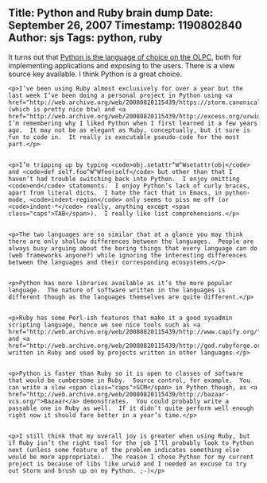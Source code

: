Title: Python and Ruby brain dump
Date: September 26, 2007
Timestamp: 1190802840
Author: sjs
Tags: python, ruby
----

<p>It turns out that <a href="http://web.archive.org/web/20080820115439/http://dev.laptop.org/git?p=security;a=blob;f=bitfrost.txt">Python is the language of choice on the <span class="caps">OLPC</span></a>, both for implementing applications and exposing to the users.  There is a view source key available.  I think Python is a great choice.</p>


	<p>I’ve been using Ruby almost exclusively for over a year but the last week I’ve been doing a personal project in Python using <a href="http://web.archive.org/web/20080820115439/https://storm.canonical.com/">Storm</a> (which is pretty nice btw) and <a href="http://web.archive.org/web/20080820115439/http://excess.org/urwid/">urwid</a>.  I’m remembering why I liked Python when I first learned it a few years ago.  It may not be as elegant as Ruby, conceptually, but it sure is fun to code in.  It really is executable pseudo-code for the most part.</p>


	<p>I’m tripping up by typing <code>obj.setattr^W^Wsetattr(obj</code> and <code>def self.foo^W^Wfoo(self</code> but other than that I haven’t had trouble switching back into Python.  I enjoy omitting <code>end</code> statements.  I enjoy Python’s lack of curly braces, apart from literal dicts.  I hate the fact that in Emacs, in python-mode, <code>indent-region</code> only seems to piss me off (or <code>indent-*</code> really, anything except <span class="caps">TAB</span>).  I really like list comprehensions.</p>


	<p>The two languages are so similar that at a glance you may think there are only shallow differences between the languages.  People are always busy arguing about the boring things that every language can do (web frameworks anyone?) while ignoring the interesting differences between the languages and their corresponding ecosystems.</p>


	<p>Python has more libraries available as it’s the more popular language.  The nature of software written in the languages is different though as the languages themselves are quite different.</p>


	<p>Ruby has some Perl-ish features that make it a good sysadmin scripting language, hence we see nice tools such as <a href="http://web.archive.org/web/20080820115439/http://www.capify.org/">Capistrano</a> and <a href="http://web.archive.org/web/20080820115439/http://god.rubyforge.org/">god</a> written in Ruby and used by projects written in other languages.</p>


	<p>Python is faster than Ruby so it is open to classes of software that would be cumbersome in Ruby.  Source control, for example.  You can write a slow <span class="caps">SCM</span> in Python though, as <a href="http://web.archive.org/web/20080820115439/http://bazaar-vcs.org/">Bazaar</a> demonstrates.  You could probably write a passable one in Ruby as well.  If it didn’t quite perform well enough right now it should fare better in a year’s time.</p>


	<p>I still think that my overall joy is greater when using Ruby, but if Ruby isn’t the right tool for the job I’ll probably look to Python next (unless some feature of the problem indicates something else would be more appropriate).  The reason I chose Python for my current project is because of libs like urwid and I needed an excuse to try out Storm and brush up on my Python. ;-)</p>
